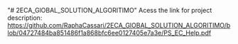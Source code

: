 "# 2ECA_GlOBAL_SOLUTION_ALGORITIMO" 
Acess the link for project description: https://github.com/RaphaCassari/2ECA_GlOBAL_SOLUTION_ALGORITIMO/blob/04727484ba851486f1a868bfc6ee0127405e7a3e/PS_EC_Help.pdf

